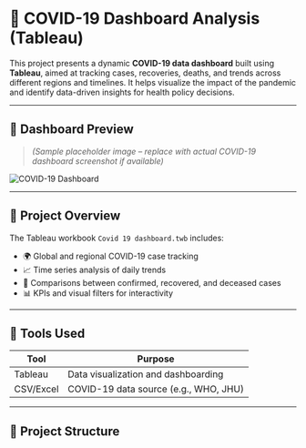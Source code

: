 # 🦠 COVID-19 Dashboard Analysis (Tableau)

This project presents a dynamic **COVID-19 data dashboard** built using **Tableau**, aimed at tracking cases, recoveries, deaths, and trends across different regions and timelines. It helps visualize the impact of the pandemic and identify data-driven insights for health policy decisions.

---

## 📸 Dashboard Preview

> *(Sample placeholder image – replace with actual COVID-19 dashboard screenshot if available)*

![COVID-19 Dashboard](./98e00623-ae68-4d6b-b180-af05ea5611aa.png)

---

## 📌 Project Overview

The Tableau workbook `Covid 19 dashboard.twb` includes:

- 🌍 Global and regional COVID-19 case tracking
- 📈 Time series analysis of daily trends
- 🚦 Comparisons between confirmed, recovered, and deceased cases
- 📊 KPIs and visual filters for interactivity

---

## 🧰 Tools Used

| Tool       | Purpose                               |
|------------|----------------------------------------|
| Tableau    | Data visualization and dashboarding    |
| CSV/Excel  | COVID-19 data source (e.g., WHO, JHU)  |

---

## 📁 Project Structure

